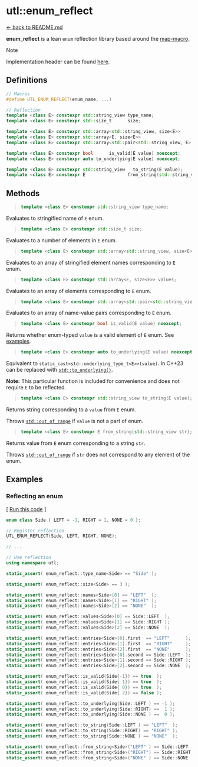 # utl::enum_reflect

[<- back to README.md](..)

**enum_reflect** is a lean `enum` reflection library based around the [map-macro](https://github.com/swansontec/map-macro).

> [!Note]
> Implementation header can be found [here](../include/UTL/enum_reflect.hpp).

## Definitions

```cpp
// Macros
#define UTL_ENUM_REFLECT(enum_name, ...)

// Reflection
template <class E> constexpr std::string_view type_name;
template <class E> constexpr std::size_t      size;

template <class E> constexpr std::array<std::string_view, size<E>>               names;
template <class E> constexpr std::array<E, size<E>>                              values;
template <class E> constexpr std::array<std::pair<std::string_view, E>, size<E>> entries;

template <class E> constexpr bool      is_valid(E value) noexcept;
template <class E> constexpr auto to_underlying(E value) noexcept;

template <class E> constexpr std::string_view   to_string(E value);
template <class E> constexpr E                from_string(std::string_view str);
```

## Methods

> ```cpp
> template <class E> constexpr std::string_view type_name;
> ```

Evaluates to stringified name of `E` enum.

> ```cpp
> template <class E> constexpr std::size_t size;
> ```

Evaluates to a number of elements in `E` enum.

> ```cpp
> template <class E> constexpr std::array<std::string_view, size<E>> names;
> ```

Evaluates to an array of stringified element names corresponding to `E` enum.

> ```cpp
> template <class E> constexpr std::array<E, size<E>> values;
> ```

Evaluates to an array of elements corresponding to `E` enum.

> ```cpp
> template <class E> constexpr std::array<std::pair<std::string_view, E>, size<E>> entries;
> ```

Evaluates to an array of name-value pairs corresponding to `E` enum.

> ```cpp
> template <class E> constexpr bool is_valid(E value) noexcept;
> ```

Returns whether enum-typed `value` is a valid element of `E` enum. See [examples](#reflecting-an-enum).

> ```cpp
> template <class E> constexpr auto to_underlying(E value) noexcept;
> ```

Equivalent to `static_cast<std::underlying_type_t<E>>(value)`. In C++23 can be replaced with [`std::to_underlying()`](https://en.cppreference.com/w/cpp/utility/to_underlying).

**Note:** This particular function is included for convenience and does not require `E` to be reflected.

> ```cpp
> template <class E> constexpr std::string_view to_string(E value);
> ```

Returns string corresponding to a `value` from `E` enum.

Throws [`std::out_of_range`](https://en.cppreference.com/w/cpp/error/out_of_range) if `value` is not a part of enum.

> ```cpp
> template <class E> constexpr E from_string(std::string_view str);
> ```

Returns value from `E` enum corresponding to a string `str`.

Throws [`std::out_of_range`](https://en.cppreference.com/w/cpp/error/out_of_range) if `str` does not correspond to any element of the enum.

## Examples

### Reflecting an enum

[ [Run this code](https://godbolt.org/#z:OYLghAFBqd5QCxAYwPYBMCmBRdBLAF1QCcAaPECAMzwBtMA7AQwFtMQByARg9KtQYEAysib0QXACx8BBAKoBnTAAUAHpwAMvAFYTStJg1DIApACYAQuYukl9ZATwDKjdAGFUtAK4sGe1wAyeAyYAHI%2BAEaYxCDSAA6oCoRODB7evnoJSY4CQSHhLFEx0naYDilCBEzEBGk%2Bfly2mPY5DJXVBHlhkdGxtlU1dRmNCgOdwd2FvZIAlLaoXsTI7BzmAMzByN5YANQma24IBARxCiAA9OfETADuAHTAhAheEV5KS7KMBHdoLOcAIixCMQ8BZUMB0IZUAA3c5yAAqAXOLCYo2i5ySRnoAH1NttMHDEXcEHE4vtsCYNABBSlUxg%2BHZbVEKHZCPC7EwAdgsOwC2AAYvC9mt/jsALSNHYAJQAkgBxAASQv2osloQA8qFsMLRRo9pz/vsrNTaZdpZhHmjiDtiJgqC0UrSEQFsdhQnIALLYqUCvlueEQNlYUi8gXwkOyxXhnYarUzI202nBAg7FHBCAzfXGqk7XM7N7BYA7ZhsBRxJjLfMEWgJk3UvM7M2KTA2u0OgS0hsFozF1iYMsVlteau1mn1vOjJiOZDY5nRAgQHb0ljY232soEEAgAgATzimGxJcw%2BzcQePa21KpVezMZjP5jMO3ja2znYnVWns4U7wXS4YPlXNsNy3JIAC9z1Pdlz0vEVrzWJ9RzfXNJ0/OcakXZdAPXBwtyPBQT3vC8TAAVgsDQSNFK8RRvMw%2BUFB9c2fbMGxQvAZzQ39MLXFpcL7fCDkIilSK4CidWvB9IyVBimKQnZWPY795ww/8V244CQDwgioPJEiLDMUSqMo29YwpW9GMQ8dkI/Nivx/ZSALUnCQGhMQvH7LSsB00jyOIyjYOos8tzooUEJfWT5NspS/wcoCnJc7x3IE7SiOEgz/NFQKQEkoUZMsuTrIUuzotU2LN2c1zEsgzyUr0tLDQCqCtxM8ywrrHN3ynGyOPskrsLKr4QUqwTdJ8/47hoYhRlzQyaOChiG1C5iOtQxT0OKrCeJAAa8CG5KhIsETfPGvBJpTMTqIk%2BUpLMhtcvaqzOsKqKuNKrdtt26r9v0o6Jqm86jLMEz5tu0cWIKyK1pevq3sEQb%2BKq6CRoou4lDQBh0H%2B1lGpAYKWqWh6VqKqHNve%2BHhtSo7UYEDGZsy7LFvC8HuvWxz%2Bthnayb23TvrGqn0cxzLmoZtqwceiHOJUjb1LwBRsXi9lA207kJS5f5MxmghiDcvHGbF5niel2X5fQRXPO5HYRINdX0p2TXteF%2B78r11aJZi6GQBluWxAV%2B9zfIq3MbtlsHdFwnnsl1mt0943TePc39IDmaqDEJQHd1sPIYj17t1QbEvHR6JaB3QtY6CsMn0xiUQ%2BWrqXZ6qWnKIPOC%2BIIuS7pq74Wt%2BrRQt6uCdroms/dpv86wVvi6MUuQGa7vrx2PU7vTwfw7dzam9GEEp8y3G54u285puu7Q5XzO1/UjfNfb7Hsr3gHsuk0Ga6es/evX3PN%2BvrAms1bU75ooGR8LKOwivrYem0qDEFQCuT%2BRgPLQQgA%2BQ%2Bj5/473Lv3J2GdXZv3UpA6B2JYHAHgeSRBt4H63lQTfTuGDQF1xZtnPBMCr5wKSp9UhgNf7SQFtjIWS8DS0g4HMWgnBiK8D8BwLQpBUCcDcNYawckFhLBbOsHgpBNwSMEXMAA1iAAAbMRO4axOQAA5iIAE4NAaBMWsMwxizHGP0JwSQYjNC8GkRwXgZwNBqNcXMOAsAYCIBQNAuIdBojkEoL8UJ9AYhMiMFwXRli%2BB0AINEM4EAIiuNIBEYI1QdycFUTk5gxAdzqgiNoYC3BeC/DYIIdUDAi5ZKwK8YAbgxC0DOFU0gWAURYhWJI/AtpyjQn7FkzAqgyjDn6bwZMzQsm0DwBEa4JSPDfw0WokELACm8BGcQCIiRMD/EwL04ACyjC%2BL4AYYACgABqO0bjqn3OI1R/BBAiDEOwKQMhBDNjUFk3QjQDDnNMJYaw%2BhFlnEgHMVAcRWidLFKMdAKoQVWEsFwTk4p1RmDcbskEWBIUZiaO2PwEBXBDAaKQQIEwChFEyIkZIAhyV0uyCkLoNLegjGaBuCoYwmWcuJe0GobKegxBGLyzw9Q9CTiFdSkVEg5gKEUcseVjiOCiNIOIyR7idiqGMbosUujJCMiBUWBJdwNDmp2BAXAhASA3jWFwGYvB1FaBmHMBAmAmDj0oEIpxvAtnEW8ZqtxnBPEgG8S6wRpB/FBIWCcYcESIBRLCcQUIfZOC6v1Ya41hhTW6PNea3gmB8BEDxXoV5whRDiC%2BRW356h1kAtIDca4cRtm%2BrVS49Z7j1TDjiMOHYqAqA6r1Qao1cS80Fr1BADwLBonRHtY651vjtGxHzbosxkgzBcD1RocxnIuAJNVc40gAag1ZPcWGiNy7SA6LWJIO4uit2SA0GYsxW7dH7o0GYaQwiOBrE7Vq0NPiNFutVdijV56gORtA7spIzhJBAA%3D%3D%3D) ]

```cpp
enum class Side { LEFT = -1, RIGHT = 1, NONE = 0 };

// Register reflection
UTL_ENUM_REFLECT(Side, LEFT, RIGHT, NONE);

// ...

// Use reflection
using namespace utl;

static_assert( enum_reflect::type_name<Side> == "Side" );

static_assert( enum_reflect::size<Side> == 3 );

static_assert( enum_reflect::names<Side>[0] == "LEFT"  );
static_assert( enum_reflect::names<Side>[1] == "RIGHT" );
static_assert( enum_reflect::names<Side>[2] == "NONE"  );

static_assert( enum_reflect::values<Side>[0] == Side::LEFT  );
static_assert( enum_reflect::values<Side>[1] == Side::RIGHT );
static_assert( enum_reflect::values<Side>[2] == Side::NONE  );

static_assert( enum_reflect::entries<Side>[0].first  == "LEFT"      );
static_assert( enum_reflect::entries<Side>[1].first  == "RIGHT"     );
static_assert( enum_reflect::entries<Side>[2].first  == "NONE"      );
static_assert( enum_reflect::entries<Side>[0].second == Side::LEFT  );
static_assert( enum_reflect::entries<Side>[1].second == Side::RIGHT );
static_assert( enum_reflect::entries<Side>[2].second == Side::NONE  );

static_assert( enum_reflect::is_valid(Side{-1}) == true  );
static_assert( enum_reflect::is_valid(Side{ 1}) == true  );
static_assert( enum_reflect::is_valid(Side{ 0}) == true  );
static_assert( enum_reflect::is_valid(Side{ 2}) == false );

static_assert( enum_reflect::to_underlying(Side::LEFT ) == -1 );
static_assert( enum_reflect::to_underlying(Side::RIGHT) ==  1 );
static_assert( enum_reflect::to_underlying(Side::NONE ) ==  0 );

static_assert( enum_reflect::to_string(Side::LEFT ) == "LEFT"  );
static_assert( enum_reflect::to_string(Side::RIGHT) == "RIGHT" );
static_assert( enum_reflect::to_string(Side::NONE ) == "NONE"  );

static_assert( enum_reflect::from_string<Side>("LEFT" ) == Side::LEFT  );
static_assert( enum_reflect::from_string<Side>("RIGHT") == Side::RIGHT );
static_assert( enum_reflect::from_string<Side>("NONE" ) == Side::NONE  );
```